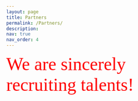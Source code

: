 ```yaml
---
layout: page
title: Partners
permalink: /Partners/
description: 
nav: true
nav_order: 4
---
```


<font face="Roman" color=red size=7>We are sincerely recruiting talents!</font>
